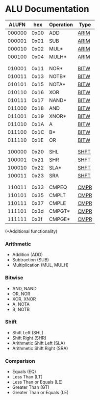 # ALU Documentation

| ALUFN  | hex  | Operation | Type |
|--------|------|-----------|------|
| 000000 | 0x00 | ADD       | [ARIM](#arithmetic) |
| 000001 | 0x01 | SUB       | [ARIM](#arithmetic) |
| 000010 | 0x02 | MUL*      | [ARIM](#arithmetic) |
| 000100 | 0x04 | MULH*     | [ARIM](#arithmetic) |
|        |      |           |      |
|        |      |           |      |
| 010001 | 0x11 | NOR*      | [BITW](#bitwise) |
| 010011 | 0x13 | NOTB*     | [BITW](#bitwise) |
| 010101 | 0x15 | NOTA*     | [BITW](#bitwise) |
| 010110 | 0x16 | XOR       | [BITW](#bitwise) |
| 010111 | 0x17 | NAND*     | [BITW](#bitwise) |
| 011000 | 0x18 | AND       | [BITW](#bitwise) |
| 011001 | 0x19 | XNOR*     | [BITW](#bitwise) |
| 011010 | 0x1A | A         | [BITW](#bitwise) |
| 011100 | 0x1C | B*        | [BITW](#bitwise) |
| 011110 | 0x1E | OR        | [BITW](#bitwise) |
|        |      |           |      |
|        |      |           |      |
| 100000 | 0x20 | SHL       | [SHFT](#shift) |
| 100001 | 0x21 | SHR       | [SHFT](#shift) |
| 100010 | 0x22 | SLA*      | [SHFT](#shift) |
| 100011 | 0x23 | SRA       | [SHFT](#shift) |
|        |      |           |      |
|        |      |           |      |
| 110011 | 0x33 | CMPEQ     | [CMPR](#comparison) |
| 110101 | 0x35 | CMPLT     | [CMPR](#comparison) |
| 110111 | 0x37 | CMPLE     | [CMPR](#comparison) |
| 111101 | 0x3d | CMPGT*    | [CMPR](#comparison) |
| 111111 | 0x3f | CMPGE*    | [CMPR](#comparison) |

(*Additional functionality)

### Arithmetic

- Addition (ADD)
- Subtraction (SUB)
- Multiplication (MUL, MULH)

### Bitwise

- AND, NAND
- OR, NOR
- XOR, XNOR
- A, NOTA
- B, NOTB

### Shift

- Shift Left (SHL)
- Shift Right (SHR)
- Arithmetic Shift Left (SLA)
- Arithmetic Shift Right (SRA)

### Comparison

- Equals (EQ)
- Less Than (LT)
- Less Than or Equals (LE)
- Greater Than (GT)
- Greater Than or Equals (LE)
